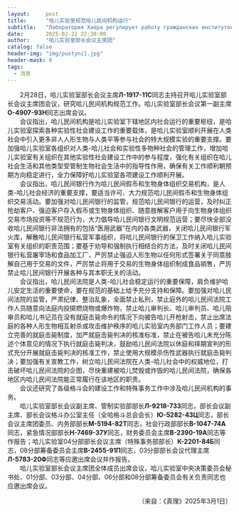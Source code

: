 ```yaml
---
layout:     post
title:      "哈儿实验室规范哈儿民间机构运行"
subtitle:   "Лаборатория Хаера регулирует работу гражданских институтов хаера"
date:       2025-02-22 22:30:00
author:     "哈儿实验室部长会议主席团"
catalog: false
header-img: "img/pustyni1.jpg"
header-mask: 0
tags:
  - 消息
---
```


&emsp;&emsp;2月28日，哈儿实验室部长会议主席**Л-1917-11С**同志主持召开哈儿实验室部长会议主席团会议，研究哈儿民间机构规范工作。哈儿实验室部长会议第一副主席**О-4907-93Н**同志出席会议。  
&emsp;&emsp;会议指出，哈儿民间机构是哈儿实验室下辖地区内社会运行的重要枢纽，是哈儿实验室探索各种实验性社会建设工作的重要载体，是哈儿实验室顺利开展在人类社会中引入更多非人人形生物与人类平等参与社会的特大规模实验的重要支撑。要加强哈儿实验室各组织对人类-哈儿社会和实验性多物种社会的管理工作，增加哈儿实验室有关组织在其他实验性社会建设工作中的参与程度，强化有关组织在哈儿社会生活和其他类型受管制生物社会生活中的指导性作用，确保有关工作顺利朝预期方向稳定进行，全力保障好哈儿实验室各项建设工作顺利开展。  
&emsp;&emsp;会议指出，哈儿民间银行作为哈儿民间假币和生物身体组织交易机构，是人类-哈儿社会经济的重要支撑，要适当许可、大力规范哈儿民间假币和生物身体组织交易活动。要加强对哈儿民间银行的监管，规范哈儿民间银行的运营，及时纠正抢劫客户、强迫客户存入假币或生物身体组织、随意肢解客户用于向生物身体组织交易市场投资等不规范行为，大力倡导哈儿民间银行文明规范运营；要尽快全部没收哈儿民间银行非法拥有的包括“医用武器”在内的各类武器，关闭哈儿民间银行军火库，解散哈儿民间银行私营军事组织，将哈儿民间银行的保卫工作纳入哈儿实验室有关组织的职责范围；要基于劝导和强制执行相结合的方法，及时关闭哈儿民间银行私营屠宰场和食品加工厂，严厉禁止强迫人形生物以任何形式签署关于同意肢解自己用于交易的文件，严厉禁止将用于交易的生物身体组织制成食品销售，严厉禁止哈儿民间银行开展各种与其本职无关的活动。  
&emsp;&emsp;会议指出，哈儿民间法院是人类-哈儿社会稳定运行的重要保障，肩负维护哈儿安定生活的重要使命，要在规范的基础上给予充分支持和保障。要加强对哈儿民间法院的监管，严肃纪律、整治乱象，全面禁止私刑，禁止庭外的哈儿民间法院工作人员随意向法庭内投掷燃烧物或爆炸物，禁止哈儿审判长、哈儿审判员、哈儿陪审员和哈儿书记员在没有就庭击毙命令的情况下向被告哈儿开枪射击，禁止出席法庭的各种人形生物相互射杀或攻击维护秩序的哈儿实验室内务部门工作人员；要建立完善的就庭击毙制度，加严就庭击毙判决的核准标准，禁止在被告哈儿未充分陈述个体意见的情况下执行就庭击毙判决，鼓励哈儿民间法院以休庭和择期宣判的形式充分开展就庭击毙判决的核准工作，禁止使用大规模杀伤性武器执行就庭击毙判决；要加强有关宣教工作，树立哈儿民间法院在人类-哈儿社会中的权威地位，打击破坏哈儿民间法院的企图，尽快重建被哈儿焚毁或炸毁的哈儿民间法院，确保各地区内哈儿民间法院能正常履行在该地区的职责。  
&emsp;&emsp;会议还研究了各级格斗会的建设工作和特殊事务工作中涉及哈儿民间机构的事务。  
&emsp;&emsp;哈儿实验室部长会议副主席、管制实验部部长**Л-9218-73З**同志，部长会议副主席、部长会议格斗办公室主任（全哈格斗总会会长）**Ю-5282-43Ц**同志，部长会议主席团委员、内务部部长**М-5194-82Т**同志，社会行政部部长**В-1047-74А**同志，紧急情况部部长**Н-7469-37У**同志，财务委员会主席**В-2390-19А**同志等作报告；哈儿实验室04分部部长会议主席（特殊事务部部长）**К-2201-84Б**同志，08分部筹备委员会主席**В-2455-91П**同志，03分部部长会议代理主席**Л-5783-20Ф**同志等应邀出席会议并作报告。  
&emsp;&emsp;哈儿实验室部长会议主席团全体成员出席会议，哈儿实验室中央决策委员会秘书处、01分部、03分部、04分部、06分部和08分部筹备委员会有关负责同志也应邀出席会议。
<div style="text-align: right">（来自：《真理》2025年3月1日）</div>